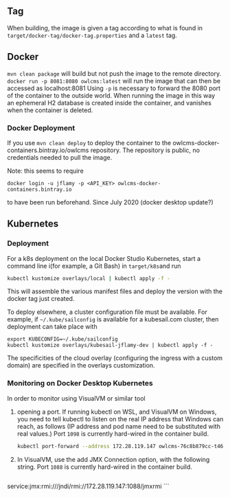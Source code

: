 ## Tag

When building, the image is given a tag according to what is found in `target/docker-tag/docker-tag.properties` and a `latest` tag.

## Docker

`mvn clean package` will build but not push the image to the remote directory.   
`docker run -p 8081:8080 owlcms:latest` will run the image that can then be accessed as localhost:8081
Using `-p` is necessary to forward the 8080 port of the container to the outside world.
When running the image in this way an ephemeral H2 database is created inside the container, and vanishes when the container is deleted.

### Docker Deployment

If you use `mvn clean deploy` to deploy the container to the owlcms-docker-containers.bintray.io/owlcms repository.  The repository is public, no credentials needed to pull the image.

Note: this seems to require 

```
docker login -u jflamy -p <API_KEY> owlcms-docker-containers.bintray.io
```

to have been run beforehand. Since July 2020 (docker desktop update?)


## Kubernetes

### Deployment

For a k8s deployment on the local Docker Studio Kubernetes, start a command line i(for example, a Git Bash) in `target/k8s`and run

```bash
kubectl kustomize overlays/local | kubectl apply -f -
```

This will assemble the various manifest files and deploy the version with the docker tag just created.

To deploy elsewhere, a cluster configuration file must be available.  For example, if `~/.kube/sailconfig` is available for a kubesail.com cluster, then deployment can take place with

```
export KUBECONFIG=~/.kube/sailconfig
kubectl kustomize overlays/kubesail-jflamy-dev | kubectl apply -f -
```

The specificities of the cloud overlay (configuring the ingress with a custom domain) are specified in the overlays customization.

### Monitoring on Docker Desktop Kubernetes

In order to monitor using VisualVM or similar tool

1. opening a port. If running kubectl on WSL, and VisualVM on Windows, you need to tell kubectl to listen on the real IP address that Windows can reach, as follows (IP address and pod name need to be substituted with real values.)  Port `1098` is currently hard-wired in the container build.

   ```bash
   kubectl port-forward --address 172.28.119.147 owlcms-76c8b879cc-t46 1098
   ```

2. In VisualVM, use the add JMX Connection option, with the following string.  Port `1088` is currently hard-wired in the container build.

    ```
service:jmx:rmi:///jndi/rmi://172.28.119.147:1088/jmxrmi
    ```

